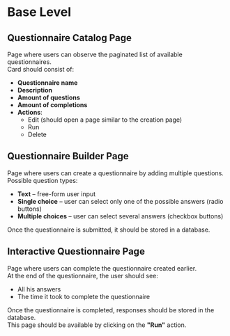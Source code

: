 # Base Level

## Questionnaire Catalog Page  
Page where users can observe the paginated list of available questionnaires.  
Card should consist of:  
- **Questionnaire name**  
- **Description**  
- **Amount of questions**  
- **Amount of completions**  
- **Actions**:  
  - Edit (should open a page similar to the creation page)  
  - Run  
  - Delete  

## Questionnaire Builder Page  
Page where users can create a questionnaire by adding multiple questions.  
Possible question types:  
- **Text** – free-form user input  
- **Single choice** – user can select only one of the possible answers (radio buttons)  
- **Multiple choices** – user can select several answers (checkbox buttons)  

Once the questionnaire is submitted, it should be stored in a database.  

## Interactive Questionnaire Page  
Page where users can complete the questionnaire created earlier.  
At the end of the questionnaire, the user should see:  
- All his answers  
- The time it took to complete the questionnaire  

Once the questionnaire is completed, responses should be stored in the database.  
This page should be available by clicking on the **"Run"** action.  
